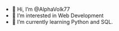 - 👋 Hi, I’m @AlphaVolk77
- 👀 I’m interested in Web Development
- 🌱 I’m currently learning Python and SQL.

<!---
AlphaVolk77/AlphaVolk77 is a ✨ special ✨ repository because its `README.md` (this file) appears on your GitHub profile.
You can click the Preview link to take a look at your changes.
--->
